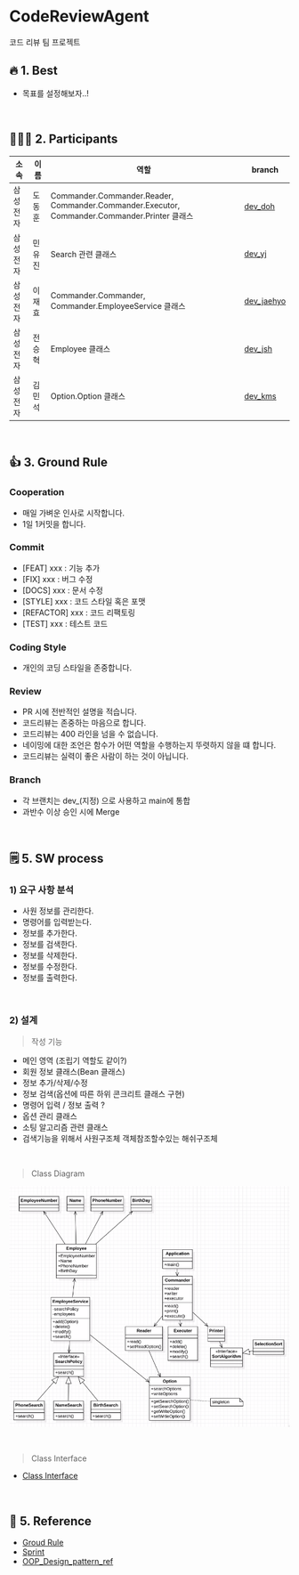 # CodeReviewAgent
코드 리뷰 팀 프로젝트

## :fire: 1. Best
- 목표를 설정해보자..!

<br>

## 🧑‍🤝‍🧑 2. Participants
|소속|이름|역할|branch|
|------|---|---|----|
|삼성전자|도동훈|Commander.Commander.Reader, Commander.Commander.Executor, Commander.Commander.Printer 클래스|[dev_doh](https://github.com/dheldh77/Best/tree/dev_doh)|
|삼성전자|민유진|Search 관련 클래스|[dev_yj](https://github.com/dheldh77/Best/tree/dev_yj)|
|삼성전자|이재효|Commander.Commander, Commander.EmployeeService 클래스|[dev_jaehyo](https://github.com/dheldh77/Best/tree/dev_jaehyo)|
|삼성전자|전승혁|Employee 클래스|[dev_jsh](https://github.com/dheldh77/Best/tree/dev_jsh)|
|삼성전자|김민석|Option.Option 클래스|[dev_kms](https://github.com/dheldh77/Best/tree/dev_kms)|

<br>

## 👍 3. Ground Rule

### Cooperation
- 매일 가벼운 인사로 시작합니다.
- 1일 1커밋을 합니다.

### Commit 
- [FEAT] xxx : 기능 추가
- [FIX] xxx : 버그 수정
- [DOCS] xxx : 문서 수정
- [STYLE] xxx : 코드 스타일 혹은 포맷 
- [REFACTOR] xxx : 코드 리팩토링
- [TEST] xxx : 테스트 코드

### Coding Style
- 개인의 코딩 스타일을 존중합니다.

### Review 
- PR 시에 전반적인 설명을 적습니다.
- 코드리뷰는 존중하는 마음으로 합니다.
- 코드리뷰는 400 라인을 넘을 수 없습니다.
- 네이밍에 대한 조언은 함수가 어떤 역할을 수행하는지 뚜렷하지 않을 떄 합니다.
- 코드리뷰는 실력이 좋은 사람이 하는 것이 아닙니다.

### Branch
- 각 브랜치는 dev_(지정) 으로 사용하고 main에 통합
- 과반수 이상 승인 시에 Merge

<br>

## 🗒️ 5. SW process
### 1) 요구 사항 분석
- 사원 정보를 관리한다.
- 명령어를 입력받는다.
- 정보를 추가한다.
- 정보를 검색한다.
- 정보를 삭제한다.
- 정보를 수정한다.
- 정보를 출력한다.

<br>

### 2) 설계
> 작성 기능
- 메인 영역 (조립기 역할도 같이?)
- 회원 정보 클래스(Bean 클래스)
- 정보 추가/삭제/수정
- 정보 검색(옵션에 따른 하위 콘크리트 클래스 구현)
- 명령어 입력 / 정보 출력 ?
- 옵션 관리 클래스
- 소팅 알고리즘 관련 클래스
- 검색기능을 위해서 사원구조체 객체참조할수있는 해쉬구조체

<br>

> Class Diagram

![Class Diagram](DesignDocumetation/KakaoTalk_Photo_2022-04-15-09-28-28.png)

<br>

> Class Interface
- [Class Interface](https://github.com/dheldh77/Best/blob/dev_kms/DesignDocumetation/methodSignature.md)

<br>

## 📘 5. Reference
- [Groud Rule](https://app.sli.do/event/bE61HmGBotM1S8qv1BtLS2/live/polls)
- [Sprint](https://carnation-belief-5ee.notion.site/bf110aee0db8430bad07e9a0378b1cbf?v=5506304380b84935a5c6a0923827244b)
- [OOP_Design_pattern_ref](https://carnation-belief-5ee.notion.site/3-Architect-Design-680ae934fd0044a3908c3dfc7b53d9ec)
